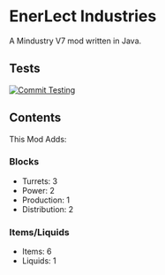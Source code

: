 # EnerLect Industries
A Mindustry V7 mod written in Java.
## Tests
[![Commit Testing](https://github.com/ExplerHD/EnerLect-tech/actions/workflows/commitTest.yml/badge.svg?branch=master)](https://github.com/ExplerHD/EnerLect-tech/actions/workflows/commitTest.yml)
## Contents
This Mod Adds:
### Blocks
- Turrets: 3
- Power: 2
- Production: 1
- Distribution: 2
### Items/Liquids
- Items: 6
- Liquids: 1

